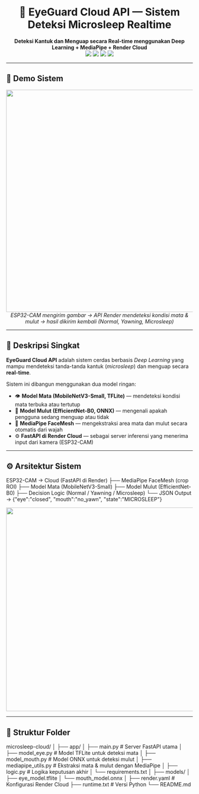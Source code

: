 

<h1 align="center">🚗 EyeGuard Cloud API — Sistem Deteksi Microsleep Realtime</h1>

<p align="center">
  <b>Deteksi Kantuk dan Menguap secara Real-time menggunakan Deep Learning + MediaPipe + Render Cloud</b><br/>
  <img src="https://img.shields.io/badge/Python-3.10-blue?logo=python&logoColor=white"/>
  <img src="https://img.shields.io/badge/TensorFlow-TFLite-orange?logo=tensorflow&logoColor=white"/>
  <img src="https://img.shields.io/badge/ONNX-Runtime-green?logo=onnx&logoColor=white"/>
  <img src="https://img.shields.io/badge/FastAPI-Render%20Cloud-purple?logo=fastapi&logoColor=white"/>
</p>

---

## 🎥 **Demo Sistem**
<p align="center">
  <img src="https://www.google.com/url?sa=i&url=https%3A%2F%2Fwww.adrirobot.it%2Fesp32-cam-development-board%2F&psig=AOvVaw1xA6NuHNdFWRQzC4kriCqY&ust=1761195482277000&source=images&cd=vfe&opi=89978449&ved=0CBQQjRxqFwoTCMi3m9SCt5ADFQAAAAAdAAAAABAE" width="600"/>
  <br/>
  <i>ESP32-CAM mengirim gambar → API Render mendeteksi kondisi mata & mulut → hasil dikirim kembali (Normal, Yawning, Microsleep)</i>
</p>

---

## 🧠 **Deskripsi Singkat**
**EyeGuard Cloud API** adalah sistem cerdas berbasis *Deep Learning* yang mampu mendeteksi tanda-tanda kantuk (*microsleep*) dan menguap secara **real-time**.

Sistem ini dibangun menggunakan dua model ringan:
- 👁️ **Model Mata (MobileNetV3-Small, TFLite)** — mendeteksi kondisi mata terbuka atau tertutup  
- 👄 **Model Mulut (EfficientNet-B0, ONNX)** — mengenali apakah pengguna sedang menguap atau tidak  
- 🧭 **MediaPipe FaceMesh** — mengekstraksi area mata dan mulut secara otomatis dari wajah  
- ⚙️ **FastAPI di Render Cloud** — sebagai server inferensi yang menerima input dari kamera (ESP32-CAM)

---

## ⚙️ **Arsitektur Sistem**
ESP32-CAM → Cloud (FastAPI di Render)
           ├── MediaPipe FaceMesh (crop ROI)
           ├── Model Mata (MobileNetV3-Small)
           ├── Model Mulut (EfficientNet-B0)
           ├── Decision Logic (Normal / Yawning / Microsleep)
           └── JSON Output → {"eye":"closed", "mouth":"no_yawn", "state":"MICROSLEEP"}

<p align="center">
  <img src="https://media.giphy.com/media/l3vR85PnGsBwu1PFK/giphy.gif" width="550"/>
</p>

---

## 🧩 **Struktur Folder**
microsleep-cloud/
│
├── app/
│   ├── main.py             # Server FastAPI utama
│   ├── model_eye.py        # Model TFLite untuk deteksi mata
│   ├── model_mouth.py      # Model ONNX untuk deteksi mulut
│   ├── mediapipe_utils.py  # Ekstraksi mata & mulut dengan MediaPipe
│   ├── logic.py            # Logika keputusan akhir
│   └── requirements.txt
│
├── models/
│   ├── eye_model.tflite
│   └── mouth_model.onnx
│
├── render.yaml             # Konfigurasi Render Cloud
├── runtime.txt             # Versi Python
└── README.md

